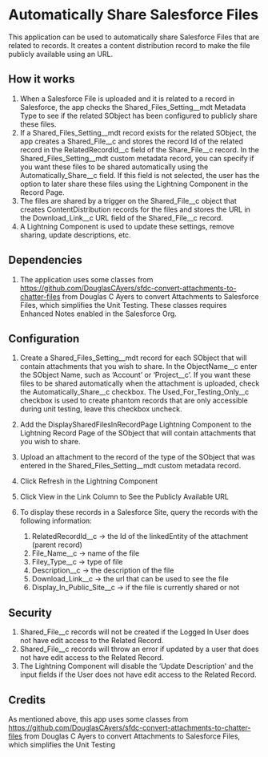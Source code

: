 Automatically Share Salesforce Files
====================================

This application can be used to automatically share Salesforce Files that are related to records. It creates a content distribution record to make the file publicly available using an URL. 

How it works
------------

1. When a Salesforce File is uploaded and it is related to a record in Salesforce, the app checks the Shared_Files_Setting__mdt Metadata Type to see if the related SObject has been configured to publicly share these files. 
2. If a Shared_Files_Setting__mdt record exists for the related SObject, the app creates a Shared_File__c and stores the record Id of the related record in the RelatedRecordId__c field of the Share_File__c record. In the Shared_Files_Setting__mdt custom metadata record, you can specify if you want these files to be shared automatically using the Automatically_Share__c field. If this field is not selected, the user has the option to later share these files using the Lightning Component in the Record Page.
3. The files are shared by a trigger on the Shared_File__c object that creates ContentDistribution records for the files and stores the URL in the Download_Link__c URL field of the Shared_File__c record.
4. A Lightning Component is used to update these settings, remove sharing, update descriptions, etc. 

Dependencies
------------

1. The application uses some classes from https://github.com/DouglasCAyers/sfdc-convert-attachments-to-chatter-files from Douglas C Ayers to convert Attachments to Salesforce Files, which simplifies the Unit Testing. These classes requires Enhanced Notes enabled in the Salesforce Org. 


Configuration
-------------
1. Create a Shared_Files_Setting__mdt record for each SObject that will contain attachments that you wish to share. In the ObjectName__c enter the SObject Name, such as ‘Account’ or ‘Project__c’. If you want these files to be shared automatically when the attachment is uploaded, check the Automatically_Share__c checkbox. The Used_For_Testing_Only__c checkbox is used to create phantom records that are only accessible during unit testing, leave this checkbox uncheck. 

2. Add the DisplaySharedFilesInRecordPage Lightning Component to the Lightning Record Page of the SObject that will contain attachments that you wish to share. 

3. Upload an attachment to the record of the type of the SObject that was entered in the Shared_Files_Setting__mdt custom metadata record.
4. Click Refresh in the Lightning Component 
5. Click View in the Link Column to See the Publicly Available URL 
6. To display these records in a Salesforce Site, query the records with the following information: 
    1. RelatedRecordId__c -> the Id of the linkedEntity of the attachment (parent record) 
    2. File_Name__c -> name of the file
    3. Filey_Type__c -> type of file
    4. Description__c -> the description of the file
    5. Download_Link__c -> the url that can be used to see the file
    6. Display_In_Public_Site__c -> if the file is currently shared or not

Security
--------
1. Shared_File__c records will not be created if the Logged In User does not have edit access to the Related Record. 
2. Shared_File__c records will throw an error if updated by a user that does not have edit access to the Related Record. 
3. The Lightning Component will disable the ‘Update Description’ and the input fields if the User does not have edit access to the Related Record. 

Credits
-------

As mentioned above, this app uses some classes from https://github.com/DouglasCAyers/sfdc-convert-attachments-to-chatter-files from Douglas C Ayers to convert Attachments to Salesforce Files, which simplifies the Unit Testing


